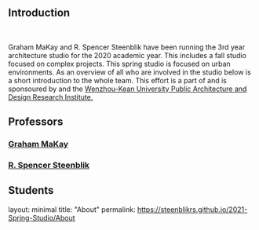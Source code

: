 ## Introduction

<br/>

Graham MaKay and R. Spencer Steenblik have been running the 3rd year architecture studio for the 2020 academic year. This includes a fall studio focused on complex projects. This spring studio is focused on urban environments. As an overview of all who are involved in the studio below is a short introduction to the whole team. This effort is a part of and is sponsoured by and the [Wenzhou-Kean University Public Architecture and Design Research Institute.]()

## Professors

### [Graham MaKay](https://misfitsarchitecture.com/)

### [R. Spencer Steenblik](https://steenblikrs.github.io/2021-Spring-Studio/Steenblik)

## Students







layout: minimal
title: "About"
permalink: https://steenblikrs.github.io/2021-Spring-Studio/About
